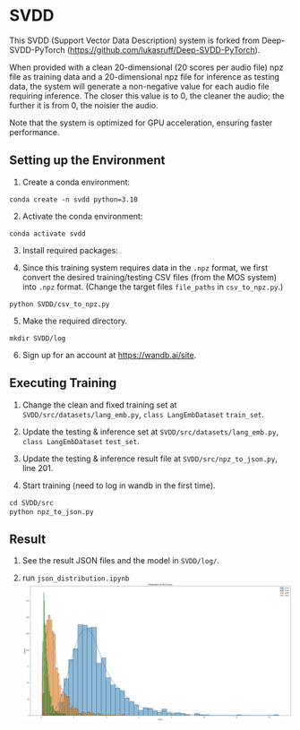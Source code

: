 # SVDD

This SVDD (Support Vector Data Description) system is forked from Deep-SVDD-PyTorch (https://github.com/lukasruff/Deep-SVDD-PyTorch).

When provided with a clean 20-dimensional (20 scores per audio file) npz file as training data and a 20-dimensional npz file for inference as testing data, the system will generate a non-negative value for each audio file requiring inference. The closer this value is to 0, the cleaner the audio; the further it is from 0, the noisier the audio.

Note that the system is optimized for GPU acceleration, ensuring faster performance.

## Setting up the Environment

1. Create a conda environment:

```
conda create -n svdd python=3.10
```

2. Activate the conda environment:

```
conda activate svdd
```

3. Install required packages:

4. Since this training system requires data in the `.npz` format, we first convert the desired training/testing CSV files (from the MOS system) into `.npz` format. (Change the target files `file_paths` in `csv_to_npz.py`.)

```
python SVDD/csv_to_npz.py
```

5. Make the required directory.

```
mkdir SVDD/log
```

6. Sign up for an account at https://wandb.ai/site.

## Executing Training

1. Change the clean and fixed training set at `SVDD/src/datasets/lang_emb.py`, `class LangEmbDataset` `train_set`.

2. Update the testing & inference set at `SVDD/src/datasets/lang_emb.py`, `class LangEmbDataset` `test_set`.

3. Update the testing & inference result file at `SVDD/src/npz_to_json.py`, line 201.

4. Start training (need to log in wandb in the first time).

```
cd SVDD/src
python npz_to_json.py
```

## Result

1. See the result JSON files and the model in `SVDD/log/`.

2. run `json_distribution.ipynb`
   ![svdd_distribution.png](./svdd_distribution.png)

